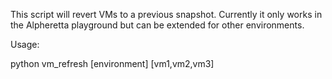 This script will revert VMs to a previous snapshot.  Currently it only works in 
the Alpheretta playground but can be extended for other environments.

Usage:

python vm_refresh [environment] [vm1,vm2,vm3]

